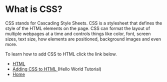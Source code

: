 # What is CSS?

CSS stands for Cascading Style Sheets. CSS is a stylesheet that defines the style of the HTML elements on the page. CSS can format the layout of multiple webpages at a time and controls things like color, font, screen sizes, text size, how elements are positioned, background images and even more. 

To learn how to add CSS to HTML click the link below.

+ [HTML](HTML.md)
+ [Adding CSS to HTML ](HTMLandCSS.md)(Hello World Tutorial)
+ [Home](README.md)
